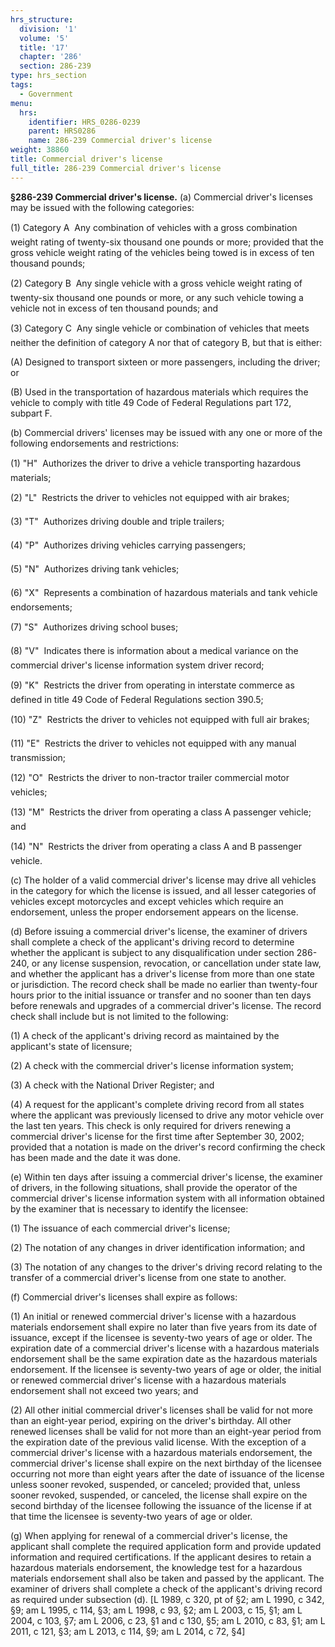 ```yaml
---
hrs_structure:
  division: '1'
  volume: '5'
  title: '17'
  chapter: '286'
  section: 286-239
type: hrs_section
tags:
  - Government
menu:
  hrs:
    identifier: HRS_0286-0239
    parent: HRS0286
    name: 286-239 Commercial driver's license
weight: 38860
title: Commercial driver's license
full_title: 286-239 Commercial driver's license
---
```

**§286-239 Commercial driver's license.** (a) Commercial driver's licenses may be issued with the following categories:

(1) Category A  Any combination of vehicles with a gross combination weight rating of twenty-six thousand one pounds or more; provided that the gross vehicle weight rating of the vehicles being towed is in excess of ten thousand pounds;

(2) Category B  Any single vehicle with a gross vehicle weight rating of twenty-six thousand one pounds or more, or any such vehicle towing a vehicle not in excess of ten thousand pounds; and

(3) Category C  Any single vehicle or combination of vehicles that meets neither the definition of category A nor that of category B, but that is either:

(A) Designed to transport sixteen or more passengers, including the driver; or

(B) Used in the transportation of hazardous materials which requires the vehicle to comply with title 49 Code of Federal Regulations part 172, subpart F.

(b) Commercial drivers' licenses may be issued with any one or more of the following endorsements and restrictions:

(1) "H"  Authorizes the driver to drive a vehicle transporting hazardous materials;

(2) "L"  Restricts the driver to vehicles not equipped with air brakes;

(3) "T"  Authorizes driving double and triple trailers;

(4) "P"  Authorizes driving vehicles carrying passengers;

(5) "N"  Authorizes driving tank vehicles;

(6) "X"  Represents a combination of hazardous materials and tank vehicle endorsements;

(7) "S"  Authorizes driving school buses;

(8) "V"  Indicates there is information about a medical variance on the commercial driver's license information system driver record;

(9) "K"  Restricts the driver from operating in interstate commerce as defined in title 49 Code of Federal Regulations section 390.5;

(10) "Z"  Restricts the driver to vehicles not equipped with full air brakes;

(11) "E"  Restricts the driver to vehicles not equipped with any manual transmission;

(12) "O"  Restricts the driver to non-tractor trailer commercial motor vehicles;

(13) "M"  Restricts the driver from operating a class A passenger vehicle; and

(14) "N"  Restricts the driver from operating a class A and B passenger vehicle.

(c) The holder of a valid commercial driver's license may drive all vehicles in the category for which the license is issued, and all lesser categories of vehicles except motorcycles and except vehicles which require an endorsement, unless the proper endorsement appears on the license.

(d) Before issuing a commercial driver's license, the examiner of drivers shall complete a check of the applicant's driving record to determine whether the applicant is subject to any disqualification under section 286-240, or any license suspension, revocation, or cancellation under state law, and whether the applicant has a driver's license from more than one state or jurisdiction. The record check shall be made no earlier than twenty-four hours prior to the initial issuance or transfer and no sooner than ten days before renewals and upgrades of a commercial driver's license. The record check shall include but is not limited to the following:

(1) A check of the applicant's driving record as maintained by the applicant's state of licensure;

(2) A check with the commercial driver's license information system;

(3) A check with the National Driver Register; and

(4) A request for the applicant's complete driving record from all states where the applicant was previously licensed to drive any motor vehicle over the last ten years. This check is only required for drivers renewing a commercial driver's license for the first time after September 30, 2002; provided that a notation is made on the driver's record confirming the check has been made and the date it was done.

(e) Within ten days after issuing a commercial driver's license, the examiner of drivers, in the following situations, shall provide the operator of the commercial driver's license information system with all information obtained by the examiner that is necessary to identify the licensee:

(1) The issuance of each commercial driver's license;

(2) The notation of any changes in driver identification information; and

(3) The notation of any changes to the driver's driving record relating to the transfer of a commercial driver's license from one state to another.

(f) Commercial driver's licenses shall expire as follows:

(1) An initial or renewed commercial driver's license with a hazardous materials endorsement shall expire no later than five years from its date of issuance, except if the licensee is seventy-two years of age or older. The expiration date of a commercial driver's license with a hazardous materials endorsement shall be the same expiration date as the hazardous materials endorsement. If the licensee is seventy-two years of age or older, the initial or renewed commercial driver's license with a hazardous materials endorsement shall not exceed two years; and

(2) All other initial commercial driver's licenses shall be valid for not more than an eight-year period, expiring on the driver's birthday. All other renewed licenses shall be valid for not more than an eight-year period from the expiration date of the previous valid license. With the exception of a commercial driver's license with a hazardous materials endorsement, the commercial driver's license shall expire on the next birthday of the licensee occurring not more than eight years after the date of issuance of the license unless sooner revoked, suspended, or canceled; provided that, unless sooner revoked, suspended, or canceled, the license shall expire on the second birthday of the licensee following the issuance of the license if at that time the licensee is seventy-two years of age or older.

(g) When applying for renewal of a commercial driver's license, the applicant shall complete the required application form and provide updated information and required certifications. If the applicant desires to retain a hazardous materials endorsement, the knowledge test for a hazardous materials endorsement shall also be taken and passed by the applicant. The examiner of drivers shall complete a check of the applicant's driving record as required under subsection (d). [L 1989, c 320, pt of §2; am L 1990, c 342, §9; am L 1995, c 114, §3; am L 1998, c 93, §2; am L 2003, c 15, §1; am L 2004, c 103, §7; am L 2006, c 23, §1 and c 130, §5; am L 2010, c 83, §1; am L 2011, c 121, §3; am L 2013, c 114, §9; am L 2014, c 72, §4]